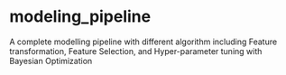 # modeling_pipeline
A complete modelling pipeline with different algorithm  including Feature transformation, Feature Selection, and Hyper-parameter tuning with Bayesian Optimization
